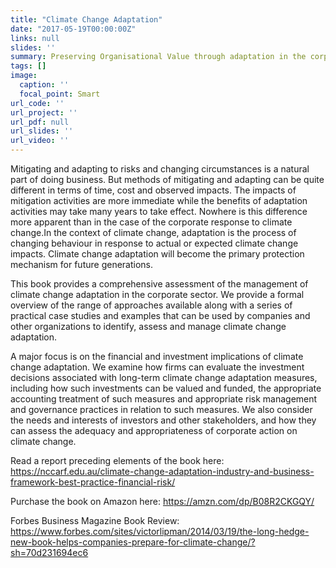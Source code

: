 ```yaml
---
title: "Climate Change Adaptation"
date: "2017-05-19T00:00:00Z"
links: null
slides: ''
summary: Preserving Organisational Value through adaptation in the corporate sector
tags: []
image:
  caption: ''
  focal_point: Smart
url_code: ''
url_project: ''
url_pdf: null
url_slides: ''
url_video: ''
---
```


Mitigating and adapting to risks and changing circumstances is a natural part of doing business. But methods of mitigating and adapting can be quite different in terms of time, cost and observed impacts. The impacts of mitigation activities are more immediate while the benefits of adaptation activities may take many years to take effect. Nowhere is this difference more apparent than in the case of the corporate response to climate change.In the context of climate change, adaptation is the process of changing behaviour in response to actual or expected climate change impacts. Climate change adaptation will become the primary protection mechanism for future generations.

This book provides a comprehensive assessment of the management of climate change adaptation in the corporate sector. We provide a formal overview of the range of approaches available along with a series of practical case studies and examples that can be used by companies and other organizations to identify, assess and manage climate change adaptation.

A major focus is on the financial and investment implications of climate change adaptation. We examine how firms can evaluate the investment decisions associated with long-term climate change adaptation measures, including how such investments can be valued and funded, the appropriate accounting treatment of such measures and appropriate risk management and governance practices in relation to such measures. We also consider the needs and interests of investors and other stakeholders, and how they can assess the adequacy and appropriateness of corporate action on climate change.

Read a report preceding elements of the book here: https://nccarf.edu.au/climate-change-adaptation-industry-and-business-framework-best-practice-financial-risk/

Purchase the book on Amazon here: https://amzn.com/dp/B08R2CKGQY/

Forbes Business Magazine Book Review: https://www.forbes.com/sites/victorlipman/2014/03/19/the-long-hedge-new-book-helps-companies-prepare-for-climate-change/?sh=70d231694ec6
